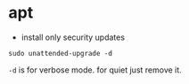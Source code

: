 # apt

* install only security updates

`sudo unattended-upgrade -d`

`-d` is for verbose mode. for quiet just remove it.

